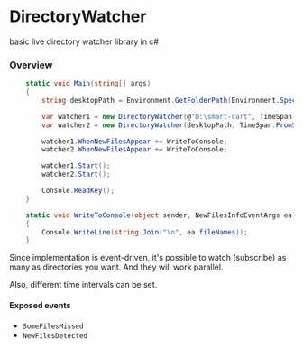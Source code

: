 # DirectoryWatcher
basic live directory watcher library in c#


### Overview
```csharp
    static void Main(string[] args)
    {
        string desktopPath = Environment.GetFolderPath(Environment.SpecialFolder.Desktop);

        var watcher1 = new DirectoryWatcher(@"D:\smart-cart", TimeSpan.FromSeconds(4));
        var watcher2 = new DirectoryWatcher(desktopPath, TimeSpan.FromSeconds(5));

        watcher1.WhenNewFilesAppear += WriteToConsole;
        watcher2.WhenNewFilesAppear += WriteToConsole;

        watcher1.Start();
        watcher2.Start();

        Console.ReadKey();    
    }

    static void WriteToConsole(object sender, NewFilesInfoEventArgs ea)
    { 
        Console.WriteLine(string.Join("\n", ea.fileNames));
    }
```

Since implementation is event-driven, it's possible to watch (subscribe) as many as directories you want.
And they will work parallel.

Also, different time intervals can be set.

#### Exposed events
- `SomeFilesMissed`
- `NewFilesDetected`
